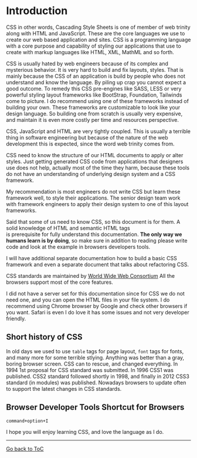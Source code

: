 # Introduction

CSS in other words, Cascading Style Sheets is one of member of web trinity along with HTML and JavaScript. These are the 
core languages we use to create our web based application and sites. CSS is a programming language with a core purpose 
and capability of styling our applications that use to create with markup languages like HTML, XML, MathML and so forth.

CSS is usually hated by web engineers because of its complex and mysterious behavior. It is very hard to build and fix 
layouts, styles. That is mainly because the CSS of an application is build by people who does not understand and know
the language. By piling up crap you cannot expect a good outcome. To remedy this CSS pre-engines like SASS, LESS or very 
powerful styling layout frameworks like BootStrap, Foundation, Tailwinds come to picture. I do recommend using one of 
these frameworks instead of building your own. These frameworks are customizable to look like your design language. So 
building one from scratch is usually very expensive, and maintain it is even more costly per time and resources 
perspective.

CSS, JavaScript and HTML are very tightly coupled. This is usually a terrible thing in software engineering but because 
of the nature of the web development this is expected, since the word web trinity comes from. 

CSS need to know the structure of our HTML documents to apply or alter styles. Just getting generated CSS code from 
applications that designers use does not help, actually most of the time they harm, because these tools do not have an
understanding of underlying design system and a CSS framework. 

My recommendation is most engineers do not write CSS but learn these framework well, to style their applications. The 
senior design team work with framework engineers to apply their design system to one of this layout frameworks.

Said that some of us need to know CSS, so this document is for them. A solid knowledge of HTML and semantic HTML tags  
is prerequisite for fully understand this documentation. **The only way we humans learn is by doing**, so make sure in 
addition to reading please write code and look at the example in browsers developers tools.

I will have additional separate documentation how to build a basic CSS framework and even a separate document that talks
about refactoring CSS.

CSS standards are maintained by [World Wide Web Consortium]("https://www.w3.org/TR/css-syntax-3/") All the 
browsers support most of the core features.

I did not have a server set for this documentation since for CSS we do not need one, and you can open the HTML files in 
your file system. I do recommend using Chrome browser by Google and check other browsers if you want. Safari is even I do
love it has some issues and not very developer friendly.

## Short history of CSS
In old days we used to use `table` tags for page layout, `font` tags for fonts, and many more for some terrible stlying.
Anything was better than a gray, boring browser screen. CSS can to rescue, and changed everything. In 1994 1st proposal
for CSS standard was submitted. In 1996 CSS1 was published. CSS2 standard followed shortly in 1998, and finally in 2012
CSS3 standard (in modules) was published. Nowadays browsers to update often to support the latest changes in CSS 
standards.

## Browser Developer Tools Shortcut for Browsers
```command+option+I```

I hope you will enjoy learning CSS, and love the language as I do.

---
[Go back to ToC](../README.md)

